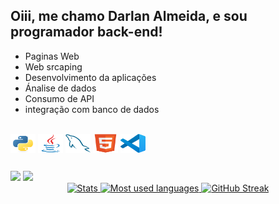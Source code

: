## Oiii, me chamo Darlan Almeida, e sou programador back-end!

- Paginas Web
- Web srcaping
- Desenvolvimento da aplicações
- Ánalise de dados
- Consumo de API
- integração com banco de dados


<div style="display: inline_block"><br>
  <img align="center" alt="dan-Python" height="30" width="40" src="https://raw.githubusercontent.com/devicons/devicon/master/icons/python/python-original.svg">  
  <img align="center" alt="dan-Java" height="30" width="40" src="https://raw.githubusercontent.com/devicons/devicon/master/icons/java/java-original.svg">
    <img align="center" alt="dan-mysql" height="30" width="40" src="https://raw.githubusercontent.com/devicons/devicon/master/icons/mysql/mysql-original.svg">
  <img align="center" alt="dan-html" height="30" width="40" src="https://raw.githubusercontent.com/devicons/devicon/master/icons/html5/html5-original.svg">
  <img align="center" alt="dan-vscode" height="30" width="40" src="https://raw.githubusercontent.com/devicons/devicon/master/icons/vscode/vscode-original.svg">
  
</div>
  
  ##
 
<div> 
  <a href = "mailto:adarlan748@gmail.com"><img src="https://img.shields.io/badge/-Gmail-%23333?style=for-the-badge&logo=gmail&logoColor=white" target="_blank"></a>
  <a href="https://www.linkedin.com/in/darlan-almeida-92251a232/" target="_blank"><img src="https://img.shields.io/badge/-LinkedIn-%230077B5?style=for-the-badge&logo=linkedin&logoColor=white" target="_blank"></a> 
  
</div>

<div align="center">
	<a href="https://github.com/josejefferson?tab=repositories">
		<img height="150em" src="https://github-readme-stats.vercel.app/api?username=Darlan-Almeida&show_icons=true&theme=gruvbox&include_all_commits=true&count_private=true" alt="Stats">
		<img height="150em" src="https://github-readme-stats.vercel.app/api/top-langs/?username=Darlan-Almeida&layout=compact&langs_count=7&theme=gruvbox" alt="Most used languages">
		<img height="150em" src="https://github-readme-streak-stats.herokuapp.com/?user=Darlan-Almeida&theme=dark&background=282828&border=e4e2e2&stroke=555555&ring=d8a52e&currStreakLabel=fd8019&sideNums=8ec07c&sideLabels=8ec07c&currStreakNum=8ec07c" alt="GitHub Streak">
	</a>
</div>

